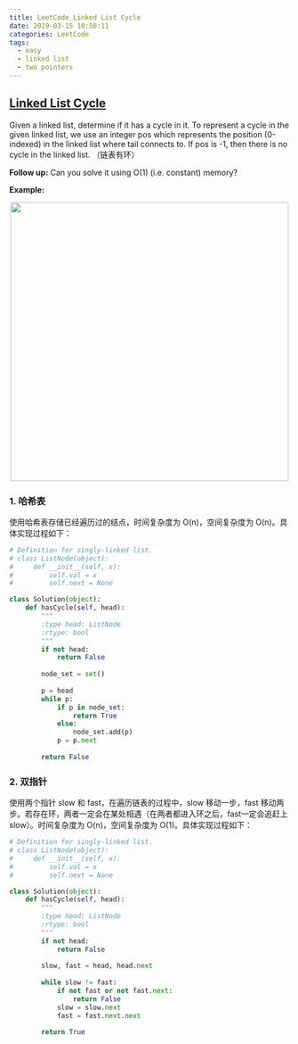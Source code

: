 ```yaml
---
title: LeetCode_Linked List Cycle
date: 2019-03-15 10:50:11
categories: LeetCode
tags: 
  - easy
  - linked list
  - two pointers
---
```


## [Linked List Cycle](https://leetcode.com/problems/linked-list-cycle/)

Given a linked list, determine if it has a cycle in it. To represent a cycle in the given linked list, we use an integer pos which represents the position (0-indexed) in the linked list where tail connects to. If pos is -1, then there is no cycle in the linked list.
（链表有环）

<!--more-->

**Follow up:** Can you solve it using O(1) (i.e. constant) memory?

**Example:** 

<div align=center>
	<img src="/images/leetcode_141.png" width = "500" align=center/>
</div>

### 1. 哈希表
使用哈希表存储已经遍历过的结点，时间复杂度为 O(n)，空间复杂度为 O(n)。具体实现过程如下：

```python
# Definition for singly-linked list.
# class ListNode(object):
#     def __init__(self, x):
#         self.val = x
#         self.next = None

class Solution(object):
    def hasCycle(self, head):
        """
        :type head: ListNode
        :rtype: bool
        """
        if not head:
            return False
        
        node_set = set()
        
        p = head
        while p:
            if p in node_set:
                return True
            else:
                node_set.add(p)
            p = p.next
        
        return False   
```

### 2. 双指针
使用两个指针 slow 和 fast，在遍历链表的过程中，slow 移动一步，fast 移动两步。若存在环，两者一定会在某处相遇（在两者都进入环之后，fast一定会追赶上slow）。时间复杂度为 O(n)，空间复杂度为 O(1)。具体实现过程如下：

```python
# Definition for singly-linked list.
# class ListNode(object):
#     def __init__(self, x):
#         self.val = x
#         self.next = None

class Solution(object):
    def hasCycle(self, head):
        """
        :type head: ListNode
        :rtype: bool
        """
        if not head:
            return False
        
        slow, fast = head, head.next
        
        while slow != fast:
            if not fast or not fast.next:
                return False
            slow = slow.next
            fast = fast.next.next
        
        return True
```